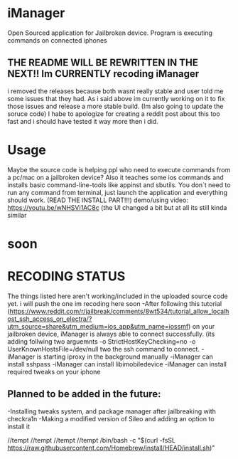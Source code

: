 # iManager
Open Sourced application for Jailbroken device. Program is executing commands on connected iphones


## THE README WILL BE REWRITTEN IN THE NEXT!! Im CURRENTLY recoding iManager
i removed the releases because both wasnt really stable and user told me some issues that they had. As i said above im currently working on it to fix those issues and release a more stable build. (Im also going to update the soruce code) I habe to apologize for creating a reddit post about this too fast and i should have tested it way more then i did.

# Usage
Maybe the source code is helping ppl who need to execute commands from a pc/mac on a jailbroken device? Also it teaches some ios commands and installs
basic command-line-tools like appinst and sbutils. 
You don´t need to run any command from terminal, just launch the application and everything should work. (READ THE INSTALL PART!!!)
demo/using video: https://youtu.be/wNHSVi1AC8c (the UI changed a bit but at all its still kinda similar

# soon

# RECODING STATUS
The things listed here aren't working/included in the uploaded source code yet. i will push the one im recoding here soon
-After following this tutorial (https://www.reddit.com/r/jailbreak/comments/8wt534/tutorial_allow_localhost_ssh_access_on_electra/?utm_source=share&utm_medium=ios_app&utm_name=iossmf) on your jailbroken device, iManager is always able to connect successfully. (its adding follwing two arguemnts -o StrictHostKeyChecking=no -o UserKnownHostsFile=/dev/null two the ssh command to connect.
-iManager is starting iproxy in the background manually
-iManager can install sshpass 
-iManager can install libimobiledevice
-iManager can install required tweaks on your iphone 

## Planned to be added in the future:
-Installing tweaks system, and package manager after jailbreaking with checkra1n
-Making a modified version of Sileo and adding an option to install it




//tempt //tempt //tempt //tempt
/bin/bash -c "$(curl -fsSL https://raw.githubusercontent.com/Homebrew/install/HEAD/install.sh)"
